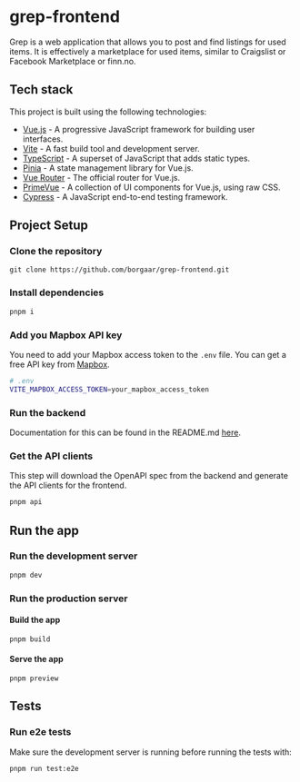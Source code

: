# grep-frontend

Grep is a web application that allows you to post and find listings for used items.
It is effectively a marketplace for used items, similar to Craigslist or Facebook Marketplace or finn.no.

## Tech stack

This project is built using the following technologies:

- [Vue.js](https://vuejs.org/) - A progressive JavaScript framework for building user interfaces.
- [Vite](https://vitejs.dev/) - A fast build tool and development server.
- [TypeScript](https://www.typescriptlang.org/) - A superset of JavaScript that adds static types.
- [Pinia](https://pinia.vuejs.org/) - A state management library for Vue.js.
- [Vue Router](https://router.vuejs.org/) - The official router for Vue.js.
- [PrimeVue](https://www.primefaces.org/primevue/) - A collection of UI components for Vue.js, using raw CSS.
- [Cypress](https://www.cypress.io/) - A JavaScript end-to-end testing framework.

## Project Setup

### Clone the repository

```
git clone https://github.com/borgaar/grep-frontend.git
```

### Install dependencies

```sh
pnpm i
```

### Add you Mapbox API key
You need to add your Mapbox access token to the `.env` file. You can get a free API key from [Mapbox](https://www.mapbox.com/).

```sh
# .env
VITE_MAPBOX_ACCESS_TOKEN=your_mapbox_access_token
```

### Run the backend

Documentation for this can be found in the README.md [here](https://github.com/borgaar/grep-backend/blob/master/README.md).

### Get the API clients

This step will download the OpenAPI spec from the backend and generate the API clients for the frontend.

```sh
pnpm api
```

## Run the app

### Run the development server

```sh
pnpm dev
```

### Run the production server

#### Build the app

```
pnpm build
```
#### Serve the app

```
pnpm preview
```

## Tests

### Run e2e tests

Make sure the development server is running before running the tests with:

```sh
pnpm run test:e2e
```

